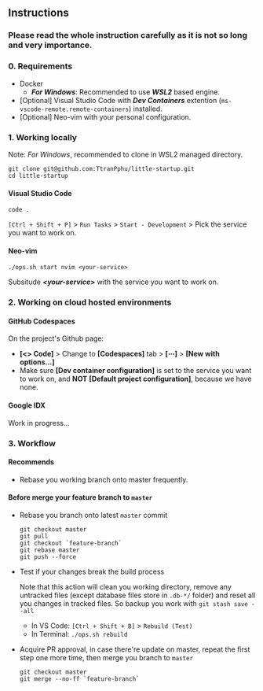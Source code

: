## Instructions

### Please read the whole instruction carefully as it is not so long and very importance.

### 0. Requirements

- Docker
  - **_For Windows_**: Recommended to use **_WSL2_** based engine.
- [Optional] Visual Studio Code with **_Dev Containers_** extention
  (`ms-vscode-remote.remote-containers`) installed.
- [Optional] Neo-vim with your personal configuration.

### 1. Working locally

Note: _For Windows_, recommended to clone in WSL2 managed directory.

```shell
git clone git@github.com:TtranPphu/little-startup.git
cd little-startup
```

#### Visual Studio Code

```shell
code .
```

`[Ctrl + Shift + P]` > `Run Tasks` > `Start - Development` > Pick the service you want to work on.

#### Neo-vim

```shell
./ops.sh start nvim <your-service>
```

Subsitude **_\<your-service\>_** with the service you want to work on.

### 2. Working on cloud hosted environments

#### GitHub Codespaces

On the project's Github page:

- **[<> Code]** > Change to **[Codespaces]** tab > **[⋯]** > **[New with options...]**
- Make sure **[Dev container configuration]** is set to the service you want to work on, and **NOT** **[Default project configuration]**, because we have none.

#### Google IDX

Work in progress...

### 3. Workflow

#### Recommends

- Rebase you working branch onto master frequently.

#### Before merge your feature branch to `master`

- Rebase you branch onto latest `master` commit

  ```shell
  git checkout master
  git pull
  git checkout `feature-branch`
  git rebase master
  git push --force
  ```

- Test if your changes break the build process

  Note that this action will clean you working directory, remove any untracked files (except database files store in `.db-*/` folder) and reset all you changes in tracked files. So backup you work with `git stash save --all`

  - In VS Code: `[Ctrl + Shift + B]` > `Rebuild (Test)`
  - In Terminal: `./ops.sh rebuild`

- Acquire PR approval, in case there're update on master, repeat the first step one more time, then merge you branch to `master`

  ```shell
  git checkout master
  git merge --no-ff `feature-branch`
  ```
